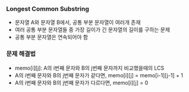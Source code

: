 ### Longest Common Substring
- 문자열 A와 문자열 B에서, 공통 부분 문자열이 여러개 존재
- 여러 공통 부분 문자열들 중 가장 길이가 긴 문자열의 길이를 구하는 문제
- 공통 부분 문자열은 연속되어야 함

### 문제 해결법
- memo[i][j]: A의 i번째 문자와 B의 j번째 문자까지 비교했을때의 LCS
- A의 i번째 문자와 B의 j번째 문자가 같다면, memo[i][j] = memo[i-1][j-1] + 1
- A의 i번째 문자와 B의 j번째 문자가 다르다면, memo[i][j] = 0
